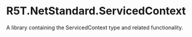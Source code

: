 # R5T.NetStandard.ServicedContext
A library containing the ServicedContext type and related functionality.
